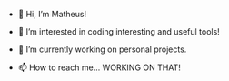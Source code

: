- 👋 Hi, I’m Matheus!
- 👀 I’m interested in coding interesting and useful tools!
- 🌱 I’m currently working on personal projects.

- 📫 How to reach me... WORKING ON THAT!

<!---
Macarvalh0/Macarvalh0 is a ✨ special ✨ repository because its `README.md` (this file) appears on your GitHub profile.
You can click the Preview link to take a look at your changes.
--->
